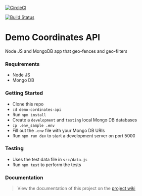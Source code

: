 [![CircleCI](https://circleci.com/gh/musale/demo-cordinates-api.svg?style=svg)](https://circleci.com/gh/musale/demo-cordinates-api)

[![Build Status](https://travis-ci.org/musale/demo-cordinates-api.svg?branch=master)](https://travis-ci.org/musale/demo-cordinates-api)
# Demo Coordinates API

Node JS and MongoDB app that geo-fences and geo-filters

### Requirements
* Node JS
* Mongo DB

### Getting Started
* Clone this repo
* `cd demo-cordinates-api`
* Run `npm install`
* Create a `development` and `testing` local Mongo DB databases
* `cp .env_sample .env`
* Fill out the `.env` file with your Mongo DB URIs
* Run `npm run dev` to start a development server on port 5000

### Testing
* Uses the test data file in `src/data.js`
* Run `npm test` to perform the tests

### Documentation
> View the documentation of this project on the [project wiki](https://github.com/musale/demo-cordinates-api/wiki/Demo-Coordinates-API-Documentation)
